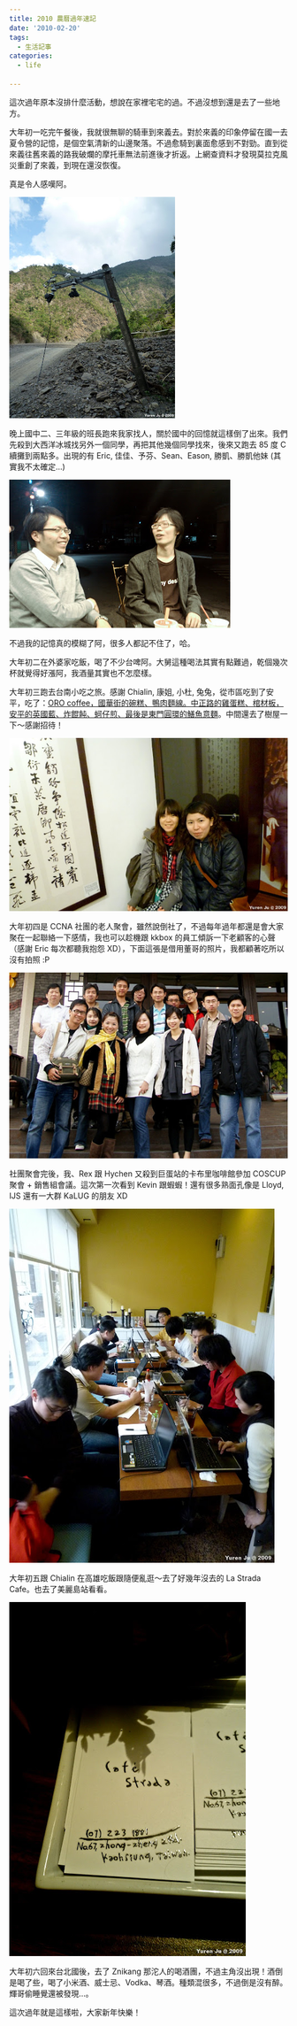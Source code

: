 ```yaml
---
title: 2010 農曆過年速記
date: '2010-02-20'
tags:
  - 生活記事
categories:
  - life

---
```

這次過年原本沒排什麼活動，想說在家裡宅宅的過。不過沒想到還是去了一些地方。  
  
大年初一吃完午餐後，我就很無聊的騎車到來義去。對於來義的印象停留在國一去夏令營的記憶，是個空氣清新的山邊聚落。不過愈騎到裏面愈感到不對勁。直到從來義往舊來義的路我破爛的摩托車無法前進後才折返。上網查資料才發現莫拉克風災重創了來義，到現在還沒恢復。  
  
真是令人感嘆阿。  
  

[![](images/0.jpg)](http://4.bp.blogspot.com/_iOO0fC4NKLE/S39hs1l0n3I/AAAAAAAAIMA/KijbazMV0TI/s1600-h/P1000892.jpg)

  

  
晚上國中二、三年級的班長跑來我家找人，關於國中的回憶就這樣倒了出來。我們先殺到大西洋冰城找另外一個同學，再把其他幾個同學找來，後來又跑去 85 度 C 續攤到兩點多。出現的有 Eric, 佳佳、予芬、Sean、Eason, 勝凱、勝凱他妹 (其實我不太確定…)  
  

[![](images/1.jpg)](http://4.bp.blogspot.com/_iOO0fC4NKLE/S39ht_xk1fI/AAAAAAAAIMI/gVFoSk5UP34/s1600-h/IMAG0165.jpg)

  
  
不過我的記憶真的模糊了阿，很多人都記不住了，哈。  
  
  
  
大年初二在外婆家吃飯，喝了不少台啤阿。大舅這種喝法其實有點難過，乾個幾次杯就覺得好漲阿，我酒量其實也不怎麼樣。  
  
大年初三跑去台南小吃之旅。感謝 Chialin, 康姐, 小杜, 兔兔，從市區吃到了安平，吃了：[ORO coffee，國華街的碗糕、鴨肉麵線。中正路的雞蛋糕、棺材板，安平的英國藍、炸餛飩、蚵仔煎、最後是東門圓環的鱔魚意麵](http://picasaweb.google.com/yurenju/2010TainanChineseNewYear)。中間還去了樹屋一下～感謝招待！  
  

[![](images/2.jpg)](http://4.bp.blogspot.com/_iOO0fC4NKLE/S39hxL6SHiI/AAAAAAAAIMY/cO2ATIZInxM/s1600-h/P1000923.jpg)

  
  
大年初四是 CCNA 社團的老人聚會，雖然說倒社了，不過每年過年都還是會大家聚在一起聯絡一下感情，我也可以趁機跟 kkbox 的員工傾訴一下老顧客的心聲（感謝 Eric 每次都聽我抱怨 XD），下面這張是借用董哥的照片，我都顧著吃所以沒有拍照 :P  
  

[![](images/3.jpg)](http://2.bp.blogspot.com/_iOO0fC4NKLE/S39hyWM04GI/AAAAAAAAIMg/dkP8LH2USp0/s1600-h/DSC05554_w.jpg)

  
  
社團聚會完後，我、Rex 跟 Hychen 又殺到巨蛋站的卡布里咖啡館參加 COSCUP 聚會 + 銷售組會議。這次第一次看到 Kevin 跟蝦蝦！還有很多熟面孔像是 Lloyd, IJS 還有一大群 KaLUG 的朋友 XD  
  

[![](images/4.jpg)](http://2.bp.blogspot.com/_iOO0fC4NKLE/S39rpaUKU_I/AAAAAAAAINs/untozMj-Et4/s1600-h/P1000949.jpg)

  
  
大年初五跟 Chialin 在高雄吃飯跟隨便亂逛～去了好幾年沒去的 La Strada Cafe。也去了美麗島站看看。  
  

[![](images/5.jpg)](http://1.bp.blogspot.com/_iOO0fC4NKLE/S39hyyoB7hI/AAAAAAAAIMk/V7QgyIJ3BRc/s1600-h/IMAG0186.jpg)

  
  
大年初六回來台北國後，去了 Znikang 那沱人的喝酒團，不過主角沒出現！酒倒是喝了些，喝了小米酒、威士忌、Vodka、琴酒。種類混很多，不過倒是沒有醉。輝哥偷睡覺還被發現…。  
  
這次過年就是這樣啦，大家新年快樂！